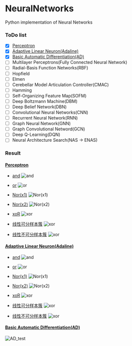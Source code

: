 # NeuralNetworks
Python implementation of Neural Networks


### ToDo list
- [x] [Perceptron](https://github.com/koolo233/NeuralNetworks/blob/main/Perceptron.ipynb)
- [x] [Adaptive Linear Neuron(Adaline)](https://github.com/koolo233/NeuralNetworks/blob/main/Adaline.ipynb)
- [x] [Basic Automatic Differentiation(AD)](https://github.com/koolo233/NeuralNetworks/blob/main/BasicAutomaticDifferentiation.ipynb)
- [ ] Multilayer Perceptrons(Fully Connected Neural Network)
- [ ] Radial-Basis Function Networks(RBF)
- [ ] Hopfield
- [ ] Elmen
- [ ] Cerebellar Model Articulation Controller(CMAC)
- [ ] Hamming
- [ ] Self-Organizing Feature Map(SOFM)
- [ ] Deep Boltzmann Machine(DBM)
- [ ] Deep Belief Network(DBN)
- [ ] Convolutional Neural Networks(CNN)
- [ ] Recurrent Neural Network(RNN)
- [ ] Graph Neural Network(GNN)
- [ ] Graph Convolutional Netword(GCN)
- [ ] Deep Q-Learning(DQN) 
- [ ] Neural Architecture Search(NAS -> ENAS)

### Result
#### [Perceptron](https://github.com/koolo233/NeuralNetworks/blob/main/Perceptron.ipynb)
* [and](https://github.com/koolo233/NeuralNetworks/blob/main/Perceptron.ipynb)
![and](https://raw.githubusercontent.com/koolo233/NeuralNetworks/main/images/add_perceptron.gif "segment")

* [or](https://github.com/koolo233/NeuralNetworks/blob/main/Perceptron.ipynb)
![or](https://raw.githubusercontent.com/koolo233/NeuralNetworks/main/images/or_perceptron.gif "segment")

* [Nor(x1)](https://github.com/koolo233/NeuralNetworks/blob/main/Perceptron.ipynb)
![Nor(x1)](https://raw.githubusercontent.com/koolo233/NeuralNetworks/main/images/nor_x1_perceptron.gif "segment")

* [Nor(x2)](https://github.com/koolo233/NeuralNetworks/blob/main/Perceptron.ipynb)
![Nor(x2)](https://raw.githubusercontent.com/koolo233/NeuralNetworks/main/images/nor_x2_perceptron.gif "segment")

* [xoR](https://github.com/koolo233/NeuralNetworks/blob/main/Perceptron.ipynb)
![xor](https://raw.githubusercontent.com/koolo233/NeuralNetworks/main/images/xor_perceptron.gif "segment")

* [线性可分样本簇](https://github.com/koolo233/NeuralNetworks/blob/main/Perceptron.ipynb)
![xor](https://raw.githubusercontent.com/koolo233/NeuralNetworks/main/images/blobs_perceptron.gif "segment")

* [线性不可分样本簇](https://github.com/koolo233/NeuralNetworks/blob/main/Perceptron.ipynb)
![xor](https://raw.githubusercontent.com/koolo233/NeuralNetworks/main/images/moons_perceptron.gif "segment")

#### [Adaptive Linear Neuron(Adaline)](https://github.com/koolo233/NeuralNetworks/blob/main/Adaline.ipynb)
* [and](https://github.com/koolo233/NeuralNetworks/blob/main/Adaline.ipynb)
![and](https://raw.githubusercontent.com/koolo233/NeuralNetworks/main/images/add_adaline.gif "segment")

* [or](https://github.com/koolo233/NeuralNetworks/blob/main/Adaline.ipynb)
![or](https://raw.githubusercontent.com/koolo233/NeuralNetworks/main/images/or_adaline.gif "segment")

* [Nor(x1)](https://github.com/koolo233/NeuralNetworks/blob/main/Adaline.ipynb)
![Nor(x1)](https://raw.githubusercontent.com/koolo233/NeuralNetworks/main/images/nor_x1_adaline.gif "segment")

* [Nor(x2)](https://github.com/koolo233/NeuralNetworks/blob/main/Adaline.ipynb)
![Nor(x2)](https://raw.githubusercontent.com/koolo233/NeuralNetworks/main/images/nor_x2_adaline.gif "segment")

* [xoR](https://github.com/koolo233/NeuralNetworks/blob/main/Adaline.ipynb)
![xor](https://raw.githubusercontent.com/koolo233/NeuralNetworks/main/images/xor_adaline.gif "segment")

* [线性可分样本簇](https://github.com/koolo233/NeuralNetworks/blob/main/Adaline.ipynb)
![xor](https://raw.githubusercontent.com/koolo233/NeuralNetworks/main/images/blobs_adaline.gif "segment")

* [线性不可分样本簇](https://github.com/koolo233/NeuralNetworks/blob/main/Adaline.ipynb)
![xor](https://raw.githubusercontent.com/koolo233/NeuralNetworks/main/images/moons_adaline.gif "segment")

#### [Basic Automatic Differentiation(AD)](https://github.com/koolo233/NeuralNetworks/blob/main/BasicAutomaticDifferentiation.ipynb)
![AD_test](https://raw.githubusercontent.com/koolo233/NeuralNetworks/main/images/AD_test_data.gif "segment")